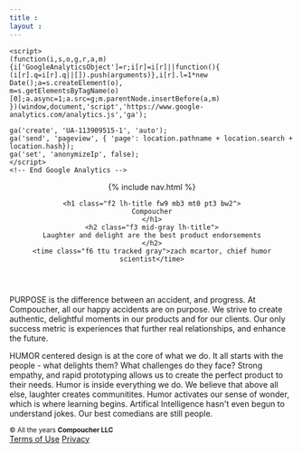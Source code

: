 ```yaml
---
title : 
layout :
---
```

<html lang="en">
<head>
<title>Compoucher</title>
<meta name="description" content="Compoucher, Zach McArtor digital products">
  <meta charset="utf-8">
<meta http-equiv="X-UA-Compatible" content="IE=Edge">
<meta name="author" content="@zmcartor">
<meta name="viewport" content="width=device-width, initial-scale=1">
<link rel="stylesheet" href="https://unpkg.com/tachyons/css/tachyons.min.css">
<link href="https://micro.blog/compoucher" rel="me" />

 <!-- Google Analytics -->
    <script>
    (function(i,s,o,g,r,a,m){i['GoogleAnalyticsObject']=r;i[r]=i[r]||function(){
    (i[r].q=i[r].q||[]).push(arguments)},i[r].l=1*new Date();a=s.createElement(o),
    m=s.getElementsByTagName(o)[0];a.async=1;a.src=g;m.parentNode.insertBefore(a,m)
    })(window,document,'script','https://www.google-analytics.com/analytics.js','ga');

    ga('create', 'UA-113909515-1', 'auto');
	ga('send', 'pageview', { 'page': location.pathname + location.search + location.hash});
	ga('set', 'anonymizeIp', false);
    </script>
    <!-- End Google Analytics -->


</head>
<body class="w-100 sans-serif bg-white">
  <header class="cf ph3 ph5-ns pv5 fn fl-ns w-50-ns pr4-ns">

{% include nav.html %}

    <h1 class="f2 lh-title fw9 mb3 mt0 pt3 bw2">
    Compoucher
    </h1>
    <h2 class="f3 mid-gray lh-title">
    Laughter and delight are the best product endorsements
    </h2>
    <time class="f6 ttu tracked gray">zach mcartor, chief humor scientist</time>
  </header>

  <article class="fn fl-ns w-50-ns cf ph3 ph4-ns pv5-ns pv3">
    <p class="f5 lh-copy measure mt0-ns">
    PURPOSE is the difference between an accident, and progress.
    At Compoucher, all our happy accidents are on purpose. We
    strive to create authentic, delightful moments in our products and for
    our clients. Our only success metric is experiences that further real relationships, 
    and enhance the future.
    </p>
    <p class="f5 lh-copy measure">
      HUMOR centered design is at the core of what we do. It all starts with
      the people - what delights them? What challenges do they face? Strong
      empathy, and rapid prototyping allows us to create the perfect product
      to their needs. Humor is inside everything we do. We believe that above
      all else, laughter creates communitites. Humor activates our sense of
      wonder, which is where learning begins. Artifical Intelligence hasn't
      even begun to understand jokes. Our best comedians are still people.
    </p>
  </article>
<footer class="pv4 ph3 ph5-m ph6-l mid-gray cb">
  <small class="f6 db tc">© All the years <b class="ttu">Compoucher LLC</b></small>
  <div class="tc mt3">
    <a href="/terms.html"    title="Terms" class="f6 dib ph2 link mid-gray dim">Terms of Use</a>
    <a href="/privacy.html"  title="Privacy" class="f6 dib ph2 link mid-gray dim">Privacy</a>
  </div>
</footer>
</body>
</html>
